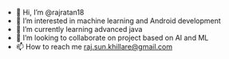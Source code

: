 - 👋 Hi, I’m @rajratan18
- 👀 I’m interested in machine learning and Android development 
- 🌱 I’m currently learning advanced java
- 💞️ I’m looking to collaborate on project based on AI and ML
- 📫 How to reach me raj.sun.khillare@gmail.com

<!---
rajratan18/rajratan18 is a ✨ special ✨ repository because its `README.md` (this file) appears on your GitHub profile.
You can click the Preview link to take a look at your changes.
--->

